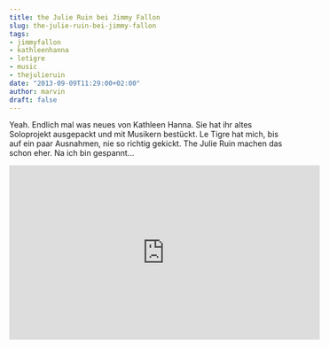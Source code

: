 ```yaml
---
title: the Julie Ruin bei Jimmy Fallon
slug: the-julie-ruin-bei-jimmy-fallon
tags:
- jimmyfallon
- kathleenhanna
- letigre
- music
- thejulieruin
date: "2013-09-09T11:29:00+02:00"
author: marvin
draft: false
---
```

Yeah. Endlich mal was neues von Kathleen Hanna. Sie hat ihr altes
Soloprojekt ausgepackt und mit Musikern bestückt. Le Tigre hat mich, bis
auf ein paar Ausnahmen, nie so richtig gekickt. The Julie Ruin machen
das schon eher. Na ich bin gespannt...

<iframe width="560" height="315" src="https://www.nbc.com/assets/video/widget/widget.html?vid=n40323" frameborder="0"></iframe>